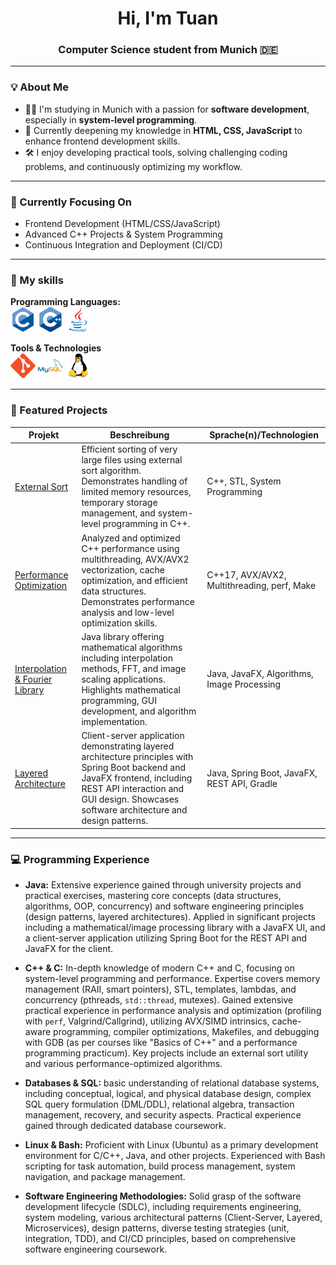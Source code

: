 <h1 align="center">Hi, I'm Tuan</h1>
<h3 align="center">Computer Science student from Munich 🇩🇪</h3>

---

### 💡 About Me
- 👨‍🎓 I'm studying in Munich with a passion for **software development**, especially in **system-level programming**.
- 🌱 Currently deepening my knowledge in **HTML, CSS, JavaScript** to enhance frontend development skills.
- 🛠️ I enjoy developing practical tools, solving challenging coding problems, and continuously optimizing my workflow.
---

### 🎯 Currently Focusing On
- Frontend Development (HTML/CSS/JavaScript)
- Advanced C++ Projects & System Programming
- Continuous Integration and Deployment (CI/CD)
---

### 🚀 My skills

**Programming Languages:**  
<img src="https://raw.githubusercontent.com/devicons/devicon/master/icons/c/c-original.svg" alt="C" width="40" height="40"/> 
<img src="https://raw.githubusercontent.com/devicons/devicon/master/icons/cplusplus/cplusplus-original.svg" alt="C++" width="40" height="40"/>
<img src="https://raw.githubusercontent.com/devicons/devicon/master/icons/java/java-original.svg" alt="Java" width="40" height="40"/>

**Tools & Technologies**  
<img src="https://raw.githubusercontent.com/devicons/devicon/master/icons/git/git-original.svg" alt="Git" width="40" height="40"/>
<img src="https://raw.githubusercontent.com/devicons/devicon/master/icons/mysql/mysql-original-wordmark.svg" alt="MySQL" width="40" height="40"/>
<img src="https://raw.githubusercontent.com/devicons/devicon/master/icons/linux/linux-original.svg" alt="Linux" width="40" height="40"/>

---

### 📂 Featured Projects
| Projekt                                      | Beschreibung                                                                                                                               | Sprache(n)/Technologien    |
|----------------------------------------------|--------------------------------------------------------------------------------------------------------------------------------------------|---------------------------|
| [External Sort](https://github.com/ge47kuf/cpp-external-sort)         | Efficient sorting of very large files using external sort algorithm. Demonstrates handling of limited memory resources, temporary storage management, and system-level programming in C++. | C++, STL, System Programming                       |
| [Performance Optimization](https://github.com/ge47kuf/cpp-performance-optimization) | Analyzed and optimized C++ performance using multithreading, AVX/AVX2 vectorization, cache optimization, and efficient data structures. Demonstrates performance analysis and low-level optimization skills. | C++17, AVX/AVX2, Multithreading, perf, Make |
| [Interpolation & Fourier Library](https://github.com/ge47kuf/Java-Numerical-Algorithms)    | Java library offering mathematical algorithms including interpolation methods, FFT, and image scaling applications. Highlights mathematical programming, GUI development, and algorithm implementation. | Java, JavaFX, Algorithms, Image Processing |
| [Layered Architecture](https://github.com/ge47kuf/layered-architecture-spring-javafx)  | Client-server application demonstrating layered architecture principles with Spring Boot backend and JavaFX frontend, including REST API interaction and GUI design. Showcases software architecture and design patterns. | Java, Spring Boot, JavaFX, REST API, Gradle |

---

### 💻 Programming Experience

-   **Java:** Extensive experience gained through university projects and practical exercises, mastering core concepts (data structures, algorithms, OOP, concurrency) and software engineering principles (design patterns, layered architectures). Applied in significant projects including a mathematical/image processing library with a JavaFX UI, and a client-server application utilizing Spring Boot for the REST API and JavaFX for the client.

-   **C++ & C:** In-depth knowledge of modern C++ and C, focusing on system-level programming and performance. Expertise covers memory management (RAII, smart pointers), STL, templates, lambdas, and concurrency (pthreads, `std::thread`, mutexes). Gained extensive practical experience in performance analysis and optimization (profiling with `perf`, Valgrind/Callgrind), utilizing AVX/SIMD intrinsics, cache-aware programming, compiler optimizations, Makefiles, and debugging with GDB (as per courses like "Basics of C++" and a performance programming practicum). Key projects include an external sort utility and various performance-optimized algorithms.

-   **Databases & SQL:** basic understanding of relational database systems, including conceptual, logical, and physical database design, complex SQL query formulation (DML/DDL), relational algebra, transaction management, recovery, and security aspects. Practical experience gained through dedicated database coursework.

-   **Linux & Bash:** Proficient with Linux (Ubuntu) as a primary development environment for C/C++, Java, and other projects. Experienced with Bash scripting for task automation, build process management, system navigation, and package management.

-   **Software Engineering Methodologies:** Solid grasp of the software development lifecycle (SDLC), including requirements engineering, system modeling, various architectural patterns (Client-Server, Layered, Microservices), design patterns, diverse testing strategies (unit, integration, TDD), and CI/CD principles, based on comprehensive software engineering coursework.
  <!---
ge47kuf/ge47kuf is a ✨ special ✨ repository because its `README.md` (this file) appears on your GitHub profile.
You can click the Preview link to take a look at your changes.
--->
